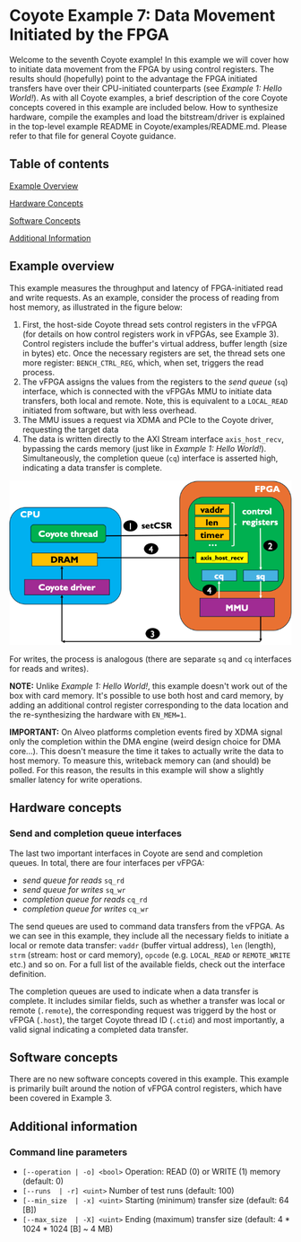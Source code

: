 # Coyote Example 7: Data Movement Initiated by the FPGA
Welcome to the seventh Coyote example! In this example we will cover how to initiate data movement from the FPGA by using control registers. The results should (hopefully) point to the advantage the FPGA initiated transfers have over their CPU-initiated counterparts (see *Example 1: Hello World!*). As with all Coyote examples, a brief description of the core Coyote concepts covered in this example are included below. How to synthesize hardware, compile the examples and load the bitstream/driver is explained in the top-level example README in Coyote/examples/README.md. Please refer to that file for general Coyote guidance.

## Table of contents
[Example Overview](#example-overview)

[Hardware Concepts](#hardware-concepts)

[Software Concepts](#software-concepts)

[Additional Information](#additional-information)

## Example overview
This example measures the throughput and latency of FPGA-initiated read and write requests. As an example, consider the process of reading from host memory, as illustrated in the figure below:
1. First, the host-side Coyote thread sets control registers in the vFPGA (for details on how control registers work in vFPGAs, see Example 3). Control registers include the buffer's virtual address, buffer length (size in bytes) etc. Once the necessary registers are set, the thread sets one more register: `BENCH_CTRL_REG`, which, when set, triggers the read process.
2. The vFPGA assigns the values from the registers to the *send queue* (`sq`) interface, which is connected with the vFPGAs MMU to initiate data transfers, both local and remote. Note, this is equivalent to a `LOCAL_READ` initiated from software, but with less overhead.
3. The MMU issues a request via XDMA and PCIe to the Coyote driver, requesting the target data
4. The data is written directly to the AXI Stream interface `axis_host_recv`, bypassing the cards memory (just like in *Example 1: Hello World!*). Simultaneously, the completion queue (`cq`) interface is asserted high, indicating a data transfer is complete.

<div align="center">
  <img src="img/perf_fpga_read_example.png">
</div>

For writes, the process is analogous (there are separate `sq` and `cq` interfaces for reads and writes).

**NOTE:** Unlike *Example 1: Hello World!*, this example doesn't work out of the box with card memory. It's possible to use both host and card memory, by adding an additional control register corresponding to the data location and the re-synthesizing the hardware with `EN_MEM=1`.

**IMPORTANT:** On Alveo platforms completion events fired by XDMA signal only the completion within the DMA engine (weird design choice for DMA core...). This doesn't measure the time it takes to actually write the data to host memory. To measure this, writeback memory can (and should) be polled. For this reason, the results in this example will show a slightly smaller latency for write operations.

## Hardware concepts
### Send and completion queue interfaces
The last two important interfaces in Coyote are send and completion queues. In total, there are four interfaces per vFPGA:
- *send queue for reads* `sq_rd`
- *send queue for writes* `sq_wr`
- *completion queue for reads* `cq_rd`
- *completion queue for writes* `cq_wr`

The send queues are used to command data transfers from the vFPGA. As we can see in this example, they include all the necessary fields to initiate a local or remote data transfer: `vaddr` (buffer virtual address), `len` (length), `strm` (stream: host or card memory), `opcode` (e.g. `LOCAL_READ` or `REMOTE_WRITE` etc.) and so on. For a full list of the available fields, check out the interface definition.

The completion queues are used to indicate when a data transfer is complete. It includes similar fields, such as whether a transfer was local or remote (`.remote`), the corresponding request was triggerd by the host or vFPGA (`.host`), the target Coyote thread ID (`.ctid`) and most importantly, a valid signal indicating a completed data transfer.

## Software concepts
There are no new software concepts covered in this example. This example is primarily built around the notion of vFPGA control registers, which have been covered in Example 3.

## Additional information
### Command line parameters
- `[--operation | -o] <bool>` Operation: READ (0) or WRITE (1) memory (default: 0)
- `[--runs  | -r] <uint>` Number of test runs (default: 100)
- `[--min_size  | -x] <uint>` Starting (minimum) transfer size (default: 64 [B])
- `[--max_size  | -X] <uint>` Ending (maximum) transfer size (default: 4 * 1024 * 1024 [B] ~ 4 MB)
